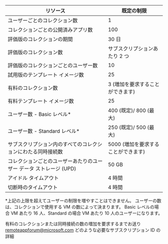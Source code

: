 | リソース| 既定の制限|
|--------------|--------|
| ユーザーごとのコレクション数| 1|
| コレクションごとの公開済みアプリ数| 100|
| 評価版のコレクションの期間| 30 日|
| 評価版のコレクション数| サブスクリプションあたり 2 つ|
| 評価版のコレクションごとのユーザー数| 10|
| 試用版のテンプレート イメージ数| 25|
| 有料のコレクション数| 3 (増加を要求することができます)|
| 有料テンプレート イメージ数| 25|
| ユーザー数 - Basic レベル*| 400 (既定)/ 800 (最大)|
| ユーザー数 - Standard レベル*| 250 (既定)/ 500 (最大)|
| サブスクリプション内のすべてのコレクションにわたる同時接続数| 5000 (増加を要求することができます)|
| コレクションごとのユーザーあたりのユーザー データ ストレージ (UPD)| 50 GB|
| アイドル タイムアウト| 4 時間|
| 切断時のタイムアウト| 4 時間|

*上記の上限を超えてユーザーの制限を増やすことはできません。 ユーザーの数は、コレクションで使用する VM の数によって決まります。 Basic レベルの場合 VM あたり 16 人、Standard の場合 VM あたり 10 人のユーザーになります。

有料のコレクションまたは同時接続の数の増加を要求するまでお送り [remoteappforum@microsoft.com](mailto:remoteappforum@microsoft.com) どのような必要なサブスクリプション ID の詳細




